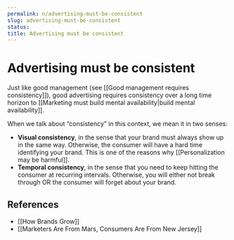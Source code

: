 ```yaml
---
permalink: n/advertising-must-be-consistent
slug: advertising-must-be-consistent
status: 
title: Advertising must be consistent
---
```

# Advertising must be consistent

Just like good management (see [[Good management requires consistency]]), good advertising requires consistency over a long time horizon to [[Marketing must build mental availability|build mental availability]].

When we talk about “consistency” in this context, we mean it in two senses:

- **Visual consistency**, in the sense that your brand must always show up in the same way. Otherwise, the consumer will have a hard time identifying your brand. This is one of the reasons why [[Personalization may be harmful]].
- **Temporal consistency**, in the sense that you need to keep hitting the consumer at recurring intervals. Otherwise, you will either not break through OR the consumer will forget about your brand.

## References

- [[How Brands Grow]]
- [[Marketers Are From Mars, Consumers Are From New Jersey]]
